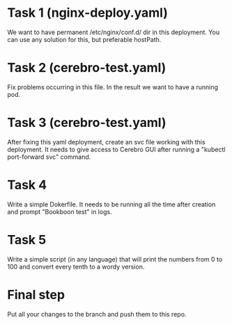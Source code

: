 # Task 1 (nginx-deploy.yaml)

We want to have permanent /etc/nginx/conf.d/ dir in this deployment. You can use any solution for this, but preferable hostPath.

# Task 2 (cerebro-test.yaml)

Fix problems occurring in this file. In the result we want to have a running pod.

# Task 3 (cerebro-test.yaml)

After fixing this yaml deployment, create an svc file working with this deployment. It needs to give access to Cerebro GUI after running a "kubectl port-forward svc" command.

# Task 4

Write a simple Dokerfile. It needs to be running all the time after creation and prompt "Bookboon test" in logs.

# Task 5

Write a simple script (in any language) that will print the numbers from 0 to 100 and convert every tenth to a wordy version.

# Final step

Put all your changes to the branch and push them to this repo.
